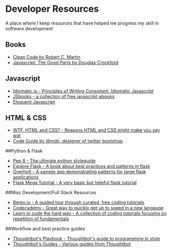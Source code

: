 # Developer Resources

A place where I keep resources that have helped me progress my skill in software development

## Books
* [Clean Code by Robert C. Martin](http://amzn.com/0132350882)
* [Javascript: The Good Parts by Douglas Crockford](http://amzn.com/0596517742)

## Javascript
* [Idiomatic.js - Principles of Writing Consistent, Idiomatic Javascript](https://github.com/rwaldron/idiomatic.js) 
* [JSbooks - a collection of free javascript ebooks](http://jsbooks.revolunet.com/)
* [Eloquent Javascript](http://eloquentjavascript.net/)

## HTML & CSS
* [WTF, HTML and CSS? - Reasons HTML and CSS might make you say wat](http://wtfhtmlcss.com/)
* [Code Guide by @mdo, designer of twitter bootstrap](http://codeguide.co/)

##Python & Flask
* [Pep 8 - The ultimate python styleguide](https://www.python.org/dev/peps/pep-0008/)
* [Explore Flask - A book about best practices and patterns in flask](https://exploreflask.com/index.html)
* [Overholt - A sample app demonstrating patterns for large flask applications](http://mattupstate.com/python/2013/06/26/how-i-structure-my-flask-applications.html)
* [Flask Mega Tutorial - A very basic but helpful flask tutorial](http://blog.miguelgrinberg.com/post/the-flask-mega-tutorial-part-i-hello-world)

##Misc Development/Full Stack Resources
* [Bento.io - A guided tour through curated, free coding tutorials](http://bento.io)
* [Codecademy - Great way to quickly get up to speed in a new langauge](http://codecademy.com)
* [Learn to code the hard way - A collection of coding tutorials focusing on  repetition of fundamentals](http://learncodethehardway.org/)

##Workflow and best practice guides
* [Thoughtbot's Playbook - Thoughtbot's guide to programming in style](http://playbook.thoughtbot.com/)
* [Thoughtbot's Guides - Various guides from Thoughtbot](https://github.com/thoughtbot/guides) 


